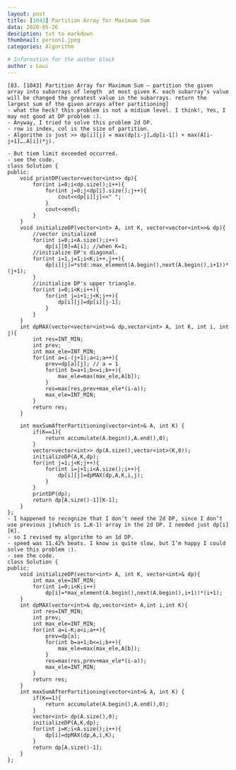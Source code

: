 ```yaml
---
layout: post
title: [1043] Partition Array for Maximum Sum
data: 2020-05-26
desciption: txt to markdown
thumbnail: person1.jpeg
categories: Algorithm

# Information for the author block
author : Loui
---
```


	﻿[83. [1043] Partition Array for Maximum Sum – partition the given array into subarrays of length  at most given K. each subarray’s value will be changed the greatest value in the subarrays. return the largest sum of the given arrays after partitioning]
	- what the heck? this problem is not a midium level. I think!, Yes, I may not good at DP problem :).
	- Anyway, I tried to solve this problem 2d DP.
	- row is index, col is the size of partition.
	- Algorithm is just >> dp[i][j] = max(dp[i-j]…dp[i-1]) + max(A[i-j+1]….A[i])*j).
	 
	- But tiem limit exceeded occurred.
	- see the code.
	class Solution {
	public:
	    void printDP(vector<vector<int>> dp){
	        for(int i=0;i<dp.size();i++){
	            for(int j=0;j<dp[i].size();j++){
	                cout<<dp[i][j]<<" ";
	            }
	            cout<<endl;
	        }
	    }
	    void initializeDP(vector<int> A, int K, vector<vector<int>>& dp){
	        //vector initialized
	        for(int i=0;i<A.size();i++)
	            dp[i][0]=A[i]; //when K=1;
	        //initialize DP's diagonal.
	        for(int i=1,j=1;i<K;i++,j++){
	            dp[i][j]=*std::max_element(A.begin(),next(A.begin(),i+1))*(j+1);
	        }
	        //initialize DP's upper triangle.
	        for(int i=0;i<K;i++){
	            for(int j=i+1;j<K;j++){
	                dp[i][j]=dp[i][j-1];
	            }
	        }
	    }
	    int dpMAX(vector<vector<int>>& dp,vector<int> A, int K, int i, int j){
	        int res=INT_MIN;
	        int prev;
	        int max_ele=INT_MIN;
	        for(int a=i-(j+1);a<i;a++){
	            prev=dp[a][j]; // a = 1
	            for(int b=a+1;b<=i;b++){
	                max_ele=max(max_ele,A[b]);
	            }
	            res=max(res,prev+max_ele*(i-a));
	            max_ele=INT_MIN;
	        }
	        return res;
	    }
	    
	    int maxSumAfterPartitioning(vector<int>& A, int K) {
	        if(K==1){
	            return accumulate(A.begin(),A.end(),0);
	        }
	        vector<vector<int>> dp(A.size(),vector<int>(K,0));
	        initializeDP(A,K,dp);
	        for(int j=1;j<K;j++){
	            for(int i=j+1;i<A.size();i++){
	                dp[i][j]=dpMAX(dp,A,K,i,j);
	            }
	        }
	        printDP(dp);
	        return dp[A.size()-1][K-1];
	    }
	};
	- I happened to recognize that I don’t need the 2d DP, since I don’t use previous j(which is 1…K-1) array in the 2d DP. I needed just dp[i][K].
	- so I revised my algorithm to an 1d DP.
	- speed was 11.42% beats. I know is quite slow, but I’m happy I could solve this problem :).
	- see the code.
	class Solution {
	public:
	    void initializeDP(vector<int> A, int K, vector<int>& dp){
	        int max_ele=INT_MIN;
	        for(int i=0;i<K;i++)
	            dp[i]=*max_element(A.begin(),next(A.begin(),i+1))*(i+1);
	    }
	    int dpMAX(vector<int>& dp,vector<int> A,int i,int K){
	        int res=INT_MIN;
	        int prev;
	        int max_ele=INT_MIN;
	        for(int a=i-K;a<i;a++){
	            prev=dp[a];
	            for(int b=a+1;b<=i;b++){
	                max_ele=max(max_ele,A[b]);
	            }
	            res=max(res,prev+max_ele*(i-a));
	            max_ele=INT_MIN;
	        }
	        return res;
	    }         
	    int maxSumAfterPartitioning(vector<int>& A, int K) {
	        if(K==1){
	            return accumulate(A.begin(),A.end(),0);
	        }
	        vector<int> dp(A.size(),0);
	        initializeDP(A,K,dp);
	        for(int i=K;i<A.size();i++){
	            dp[i]=dpMAX(dp,A,i,K);
	        }
	        return dp[A.size()-1];
	    }
	};
	
